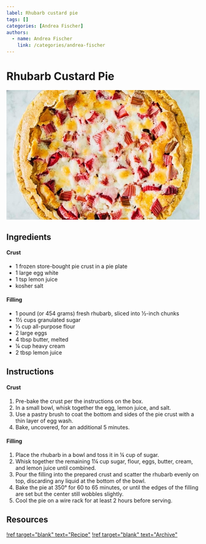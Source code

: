 ```yaml
---
label: Rhubarb custard pie
tags: []
categories: [Andrea Fischer]
authors:
  - name: Andrea Fischer
    link: /categories/andrea-fischer
---
```


# Rhubarb Custard Pie
![A tasty treat first introduced by Andrea Fischer.](/static/banners/rhubarb-custard-pie.jpg)

## Ingredients
#### Crust
- 1 frozen store-bought pie crust in a pie plate
- 1 large egg white
- 1 tsp lemon juice
- kosher salt

#### Filling
- 1 pound (or 454 grams) fresh rhubarb, sliced into ½-inch chunks
- 1½ cups granulated sugar
- ⅓ cup all-purpose flour
- 2 large eggs
- 4 tbsp butter, melted
- ¼ cup heavy cream
- 2 tbsp lemon juice

## Instructions
#### Crust
1. Pre-bake the crust per the instructions on the box.
2. In a small bowl, whisk together the egg, lemon juice, and salt. 
3. Use a pastry brush to coat the bottom and sides of the pie crust with a thin layer of egg wash.
4. Bake, uncovered, for an additional 5 minutes.

#### Filling
1. Place the rhubarb in a bowl and toss it in ¼ cup of sugar.
2. Whisk together the remaining 1¼ cup sugar, flour, eggs, butter, cream, and lemon juice until combined.
3. Pour the filling into the prepared crust and scatter the rhubarb evenly on top, discarding any liquid at the bottom of the bowl.
4. Bake the pie at 350° for 60 to 65 minutes, or until the edges of the filling are set but the center still wobbles slightly.
5. Cool the pie on a wire rack for at least 2 hours before serving.

## Resources
[!ref target="blank" text="Recipe"](https://www.hummingbirdhigh.com/2020/05/rhubarb-custard-pie.html)
[!ref target="blank" text="Archive"](https://archive.ph/gYuTt)

